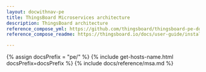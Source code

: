 ```yaml
---
layout: docwithnav-pe
title: ThingsBoard Microservices architecture
description: ThingsBoard architecture
reference_compose_yml: https://github.com/thingsboard/thingsboard-pe-docker-compose/blob/master/basic/docker-compose.yml
reference_compose_readme: https://thingsboard.io/docs/user-guide/install/pe/cluster/docker-compose-setup/

---
```


{% assign docsPrefix = "pe/" %}
{% include get-hosts-name.html docsPrefix=docsPrefix %}
{% include docs/reference/msa.md %}